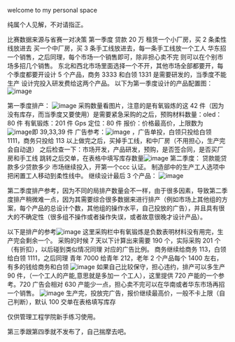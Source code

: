 welcome to my personal space

纯属个人见解，不对请指正。

比赛数据来源与省赛一对决策
第一季度
贷款 20 万
租赁一个小厂房，买 2 条柔性线放进去
买一个中厂房，买 3 条手工线放进去，每一条手工线放一个工人
华东招一个销售，之后同理，每个市场一个销售即可，除非担心卖不完 则可以在个别市场多招几个销售。
东北和西北市场里面选择一个不开，其他市场全部都要开，每个季度都要开设计 5 个产品，商务 3333 和白领 1331 是需要研发的，当季度不能生产
设计完投入研发费给这两个产品。
以下为第一季度设计的产品配置图：
![image](https://user-images.githubusercontent.com/73807192/117287665-2ba0f780-ae9d-11eb-9b8a-a081792335fe.png)



第一季度排产：
![image](https://user-images.githubusercontent.com/73807192/117287796-512e0100-ae9d-11eb-9ba5-fd1b4cc8e46c.png)
采购数量看图片，注意的是有氧锻炼的这 42 件（因为没有库存，而当季度又要使用）是需要紧急采购的之后，预购材料数量：oled：80 件
有氧锻炼：201 件
Gps 定位：80 件
报价：价格最高价，上限数为![image](https://user-images.githubusercontent.com/73807192/117287946-89354400-ae9d-11eb-8c6f-679045315d6e.png)即 39,33,39 件
广告参考：![image](https://user-images.githubusercontent.com/73807192/117288016-a0743180-ae9d-11eb-8612-6771a8e4f529.png)
 ，广告单投，白领只投给白领 1111，商务只投给 113
以上做完之后，买掉手工线，和中厂房（不用担心，生产完会自动退）
之后检查一下：市场开发，产品研发，预购，是否签合同，是否买厂房和手工线
跳转之后交单，在表格中填写库存数量![image](https://user-images.githubusercontent.com/73807192/117288068-ae29b700-ae9d-11eb-85a4-46633e2397bc.png)
第二季度：
贷款能贷款多少贷款多少
市场继续投入，开第一个ccc 认证。
制造部中的生产工人选项中把闲置工人移动到柔性线中。
继续设计最后 3 个产品：
![image](https://user-images.githubusercontent.com/73807192/117288126-be419680-ae9d-11eb-9937-95985718fe2a.png)





第二季度排产参考，因为不同的局排产数量会不一样，由于很多因素，导致第二季度排产稍微难一点，因为其需要综合很多数据来进行排产（例如市场上其他组的方案，每个产品的总设计个数，其他组的操作水平，自己投放的广告），并且具有很大的不确定性（很多组不操作或者操作失误，或者故意很晚才设计产品）。

以下是排产的参考![image](https://user-images.githubusercontent.com/73807192/117288193-cd284900-ae9d-11eb-8a92-d7ff5e04200b.png)
这里采购栏中有氧锻炼是负数表明材料没有用完，生产完会剩余一个。
采购的时候 7 天以下计算出来需要 190 个，实际采购 201 个（有折扣），以后碰到类似情况同理
对应的广告比例。
商务继续给商务 113，白领给白领 1111，之后同理
青年 7000 给青年 212，老年 2 个产品每个 1400 左右，有多的钱给商务和白领
![image](https://user-images.githubusercontent.com/73807192/117288353-fc3eba80-ae9d-11eb-9869-66f2a223de99.png)
如果自己比较保守，担心违约，排产可以多生产  90  件，（一个工人的产能,意思就是多加一
个工人），这里提供 720 产能的一个参考。720 广告会相对 630 产能少一点，担心卖不完可以在华南或者华东市场再招一个销售。
![image](https://user-images.githubusercontent.com/73807192/117288389-0791e600-ae9e-11eb-8a99-4519dd1fb939.png)
生产完，投放完广告，报价继续最高价，一般不卡上限（自己判断），默认 100
交单在表格填写库存


仅供管理工程学院新手练习使用。
  
第三季跟第四季就不发布了，自己揣摩去吧。


